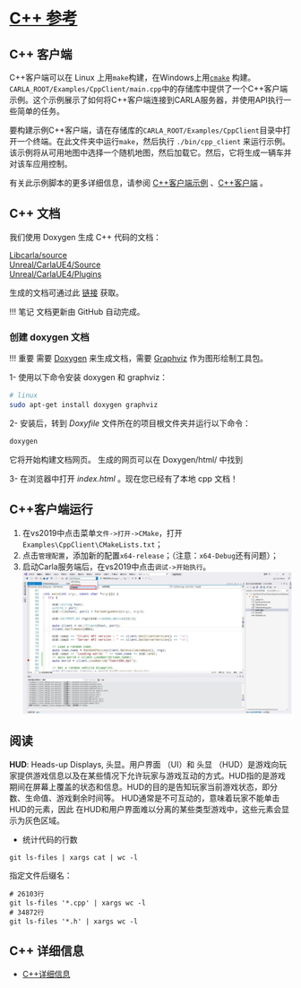 # [C++ 参考](https://carla.readthedocs.io/en/latest/ref_cpp/) 

## C++ 客户端

C++客户端可以在 Linux 上用`make`构建，在Windows上用[`cmake`](https://github.com/OpenHUTB/carla_doc/tree/master/src/cmake/CMakeLists.txt) 构建。`CARLA_ROOT/Examples/CppClient/main.cpp`中的存储库中提供了一个C++客户端示例。这个示例展示了如何将C++客户端连接到CARLA服务器，并使用API执行一些简单的任务。

要构建示例C++客户端，请在存储库的`CARLA_ROOT/Examples/CppClient`目录中打开一个终端。在此文件夹中运行`make`，然后执行 `./bin/cpp_client` 来运行示例。该示例将从可用地图中选择一个随机地图，然后加载它。然后，它将生成一辆车并对该车应用控制。

有关此示例脚本的更多详细信息，请参阅 [C++客户端示例](adv_cpp_client.md) 、[C++客户端](cpp_client.md) 。

## C++ 文档

我们使用 Doxygen 生成 C++ 代码的文档：

[Libcarla/source](https://openhutb.github.io/carla_cpp/dir_b14cdd661f9a7048a44f1771cd402401.html) <br>
[Unreal/CarlaUE4/Source](http://carla.org/Doxygen/html/dir_733e9da672a36443d0957f83d26e7dbf.html) <br>
[Unreal/CarlaUE4/Plugins](https://openhutb.github.io/carla_cpp/dir_8fc34afb5f07a67966c78bf5319f94ae.html)

生成的文档可通过此 [链接](https://openhutb.github.io/carla_cpp/) 获取。

!!! 笔记
    文档更新由 GitHub 自动完成。

### 创建 doxygen 文档

!!! 重要
    需要 [Doxygen](http://www.doxygen.nl/index.html) 来生成文档，需要 [Graphviz](https://www.graphviz.org/) 作为图形绘制工具包。 

1- 使用以下命令安装 doxygen 和 graphviz：

```sh
# linux
sudo apt-get install doxygen graphviz
```

2- 安装后，转到 _Doxyfile_ 文件所在的项目根文件夹并运行以下命令：

```sh
doxygen
```

它将开始构建文档网页。
生成的网页可以在 Doxygen/html/ 中找到

3- 在浏览器中打开 _index.html_ 。现在您已经有了本地 cpp 文档！

## C++客户端运行

1. 在vs2019中点击菜单`文件->打开->CMake`，打开`Examples\CppClient\CMakeLists.txt`；
2. 点击`管理配置`，添加新的配置`x64-release`；（注意：`x64-Debug`还有问题）；
3. 启动Carla服务端后，在vs2019中点击`调试->开始执行`。
![](img/tuto_D_windows_debug/config_cpp_client.jpg)

## 阅读

**HUD**: Heads-up Displays, 头显。用户界面 （UI）和 头显 （HUD）是游戏向玩家提供游戏信息以及在某些情况下允许玩家与游戏互动的方式。HUD指的是游戏期间在屏幕上覆盖的状态和信息。HUD的目的是告知玩家当前游戏状态，即分数、生命值、游戏剩余时间等。 HUD通常是不可互动的，意味着玩家不能单击HUD的元素，因此 在HUD和用户界面难以分离的某些类型游戏中，这些元素会显示为灰色区域。


- 统计代码的行数
```shell
git ls-files | xargs cat | wc -l
```
指定文件后缀名：
```shell
# 26103行
git ls-files '*.cpp' | xargs wc -l
# 34872行
git ls-files '*.h' | xargs wc -l
```

## C++ 详细信息

* [C++详细信息](./cpp.md)
